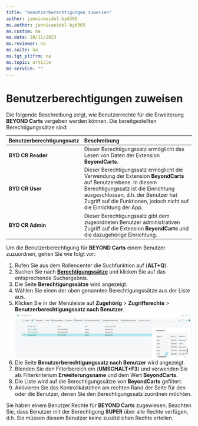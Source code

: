 ```yaml
---
title: "Benutzerberechtigungen zuweisen"
author: jannicweidel-byd365
ms.author: jannicweidel-byd365
ms.custom: na
ms.date: 20/11/2023
ms.reviewer: na
ms.suite: na
ms.tgt_pltfrm: na
ms.topic: article
ms-service: ""
---
```

# <a name="assign-user-permission-set"></a>Benutzerberechtigungen zuweisen

Die folgende Beschreibung zeigt, wie Benutzerrechte für die Erweiterung **BEYOND Carts** vergeben werden können. Die bereitgestellten Berechtigungssätze sind:  

|**Benutzerberechtigungssatz**|**Beschreibung**|
|:--|:--|
|**BYD CR Reader**|Dieser Berechtigungssatz ermöglicht das Lesen von Daten der Extension **BeyondCarts**.|
|**BYD CR User**|Dieser Berechtigungssatz ermöglicht die Verwendung der Extension **BeyondCarts** auf Benutzerebene. In diesem Berechtigungssatz ist die Einrichtung ausgeschlossen, d.h. der Benutzer hat Zugriff auf die Funktionen, jedoch nicht auf die Einrichtung der App.|
|**BYD CR Admin**|Dieser Berechtigungssatz gibt dem zugeordneten Benutzer administrativen Zugriff auf die Extension **BeyondCarts** und die dazugehörige Einrichtung.|

Um die Benutzerberechtigung für **BEYOND Carts** einem Benutzer zuzuordnen, gehen Sie wie folgt vor:  
1. Rufen Sie aus dem Rollencenter die Suchfunktion auf (**ALT+Q**).  
1. Suchen Sie nach **[Berechtigungssätze](https://businesscentral.dynamics.com/?page=9802)** und klicken Sie auf das entsprechende Suchergebnis.  
1. Die Seite **Berechtigungssätze** wird angezeigt.  
1. Wählen Sie einen der oben genannten Berechtigungssätze aus der Liste aus.  
1. Klicken Sie in der Menüleiste auf **Zugehörig** > **Zugriffsrechte** > **Benutzerberechtigungssatz nach Benutzer**.  
   ![bydcarts-permission-sets](../assets/bydcarts-permission-sets.png)  
1. Die Seite **Benutzerberechtigungssatz nach Benutzer** wird angezeigt.  
1. Blenden Sie den Filterbereich ein (**UMSCHALT+F3**) und verwenden Sie als Filterkriterium **Erweiterungsname** und dem Wert **BeyondCarts**.  
1. Die Liste wird auf die Berechtigungssätze von **BeyondCarts** gefiltert.  
1. Aktivieren Sie das Kontrollkästchen am rechten Rand der Seite für den oder die Benutzer, denen Sie den Berechtigungssatz zuordnen möchten.  

Sie haben einem Benutzer Rechte für **BEYOND Carts** zugewiesen. Beachten Sie, dass Benutzer mit der Berechtigung **SUPER** über alle Rechte verfügen, d.h. Sie müssen diesem Benutzer keine zusätzlichen Rechte erteilen.  